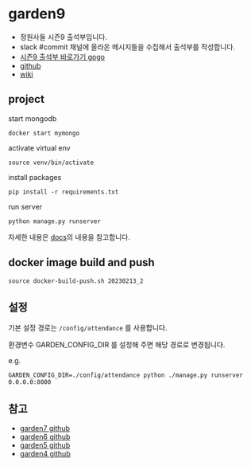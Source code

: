 # garden9
* 정원사들 시즌9 출석부입니다.
* slack #commit 채널에 올라온 메시지들을 수집해서 출석부를 작성합니다.
* [시즌9 출석부 바로가기 gogo](http://garden9.junho85.pe.kr/)
* [github](https://github.com/junho85/garden9)
* [wiki](https://github.com/junho85/garden9/wiki)

## project
start mongodb
```
docker start mymongo
```

activate virtual env
```
source venv/bin/activate
```

install packages
```
pip install -r requirements.txt
```

run server
```
python manage.py runserver
```

자세한 내용은 [docs](docs)의 내용을 참고합니다.

## docker image build and push
```
source docker-build-push.sh 20230213_2
```

## 설정
기본 설정 경로는 `/config/attendance` 를 사용합니다.

환경변수 GARDEN_CONFIG_DIR 를 설정해 주면 해당 경로로 변경됩니다.

e.g.
```
GARDEN_CONFIG_DIR=./config/attendance python ./manage.py runserver 0.0.0.0:8000
```

## 참고
* [garden7 github](https://github.com/junho85/garden7)
* [garden6 github](https://github.com/junho85/garden6)
* [garden5 github](https://github.com/junho85/garden5)
* [garden4 github](https://github.com/junho85/garden4)
